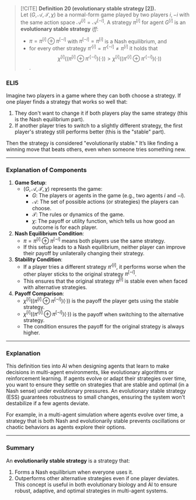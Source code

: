 >[!CITE] **Definition 20 (evolutionary stable strategy [2]).**  
Let $(G, \mathcal{A}, \mathcal{T}, \chi)$ be a normal-form game played by two players $i,−i$ with the same action space $\mathcal{A}^{[i]} = \mathcal{A}^{[-i]}$. A strategy $\pi^{[i]}$ for agent $G^{[i]}$ is an **evolutionary stable strategy** $iff$:
> - $\pi = \pi^{[i]} \oplus \pi^{[-i]}$ with $\pi^{[-i]} = \pi^{[i]}$ is a Nash equilibrium, and
> - for every other strategy $\pi'^{[i]} = \pi'^{[-i]} \neq \pi^{[i]}$ it holds that $$\chi^{[i]}((\pi^{[i]} \oplus \pi'^{[-i]})(\cdot)) > \chi^{[i]}((\pi'^{[i]} \oplus \pi'^{[-i]})(\cdot))$$.

### ELI5

Imagine two players in a game where they can both choose a strategy. If one player finds a strategy that works so well that:
1. They don't want to change it if both players play the same strategy (this is the Nash equilibrium part).
2. If another player tries to switch to a slightly different strategy, the first player's strategy still performs better (this is the "stable" part).

Then the strategy is considered "evolutionarily stable." It’s like finding a winning move that beats others, even when someone tries something new.

---

### Explanation of Components

1. **Game Setup**:
    - $(G, \mathcal{A}, \mathcal{T}, \chi)$ represents the game:
        - $G$: The players or agents in the game (e.g., two agents $i$ and $-i$).
        - $\mathcal{A}$: The set of possible actions (or strategies) the players can choose.
        - $\mathcal{T}$: The rules or dynamics of the game.
        - $\chi$: The payoff or utility function, which tells us how good an outcome is for each player.
2. **Nash Equilibrium Condition**:
    - $\pi = \pi^{[i]} \oplus \pi^{[-i]}$ means both players use the same strategy.
    - If this setup leads to a Nash equilibrium, neither player can improve their payoff by unilaterally changing their strategy.
3. **Stability Condition**:
    - If a player tries a different strategy $\pi'^{[i]}$, it performs worse when the other player sticks to the original strategy $\pi^{[-i]}$.
    - This ensures that the original strategy $\pi^{[i]}$ is stable even when faced with alternative strategies.
4. **Payoff Comparison**:
    - $\chi^{[i]}((\pi^{[i]} \oplus \pi^{[-i]})(\cdot))$ is the payoff the player gets using the stable strategy.
    - $\chi^{[i]}((\pi'^{[i]} \oplus \pi^{[-i]})(\cdot))$ is the payoff when switching to the alternative strategy.
    - The condition ensures the payoff for the original strategy is always higher.

---

### Explanation

This definition ties into AI when designing agents that learn to make decisions in multi-agent environments, like evolutionary algorithms or reinforcement learning. If agents evolve or adapt their strategies over time, you want to ensure they settle on strategies that are stable and optimal (in a Nash sense) under evolutionary pressures. An evolutionary stable strategy (ESS) guarantees robustness to small changes, ensuring the system won't destabilize if a few agents deviate.

For example, in a multi-agent simulation where agents evolve over time, a strategy that is both Nash and evolutionarily stable prevents oscillations or chaotic behaviors as agents explore their options.

---

### Summary

An **evolutionarily stable strategy** is a strategy that:
1. Forms a Nash equilibrium when everyone uses it.
2. Outperforms other alternative strategies even if one player deviates.
This concept is useful in both evolutionary biology and AI to ensure robust, adaptive, and optimal strategies in multi-agent systems.